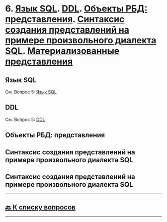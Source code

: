 # 6. [Язык SQL](). [DDL](). [Объекты РБД: представления](). [Синтаксис создания представлений на примере произвольного диалекта SQL](). [Материализованные представления]()

## Язык SQL

См. Вопрос 5: [Язык SQL](05.md#язык-sql)

## DDL

См. Вопрос 5: [DDL](05.md#ddl)

## Объекты РБД: представления

## Синтаксис создания представлений на примере произвольного диалекта SQL

## Синтаксис создания представлений на примере произвольного диалекта SQL

---

## [:back: **К списку вопросов**](../README.md)

---
